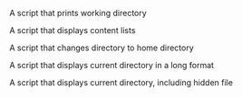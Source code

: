 A script that prints working directory

A script that displays content lists

A script that changes directory to home directory

A script that displays current directory in a long format

A script that displays current directory, including hidden file
